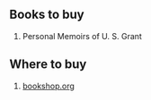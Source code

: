 ## Books to buy
1. Personal Memoirs of U. S. Grant

## Where to buy
1. [bookshop.org](https://bookshop.org/)
